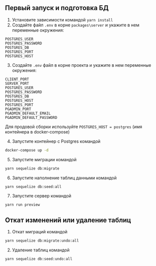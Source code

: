 ## Первый запуск и подготовка БД
1. Установите зависимости командой `yarn install`
2. Создайте файл `.env` в корне `packages\server` и укажите в нем переменные окружения:
```
POSTGRES_USER
POSTGRES_PASSWORD
POSTGRES_DB
POSTGRES_PORT
POSTGRES_HOST
```

3. Создайте `.env` файл в корне проекта и укажите в нем переменные окружения:
```
CLIENT_PORT
SERVER_PORT
POSTGRES_USER
POSTGRES_PASSWORD
POSTGRES_DB
POSTGRES_HOST
POSTGRES_PORT
PGADMIN_PORT
PGADMIN_DEFAULT_EMAIL
PGADMIN_DEFAULT_PASSWORD
```

Для продовой сборки используйте ```POSTGRES_HOST = postgres``` (имя контейнера в docker-compose)

4. Запустите контейнер с Postgres командой
```bash
docker-compose up -d
```
5. Запустите миграции командой 
```bash
yarn sequelize db:migrate
```
6. Запустите наполнение таблиц данными командой 
```bash
yarn sequelize db:seed:all
```
7. Запустите сервер командой 
```bash
yarn run preview
```

## Откат изменений или удаление таблиц
1. Откат миграций командой 
```bash
yarn sequelize db:migrate:undo:all
```
2. Удаление таблиц командой 
```bash
yarn sequelize db:seed:undo:all
```

